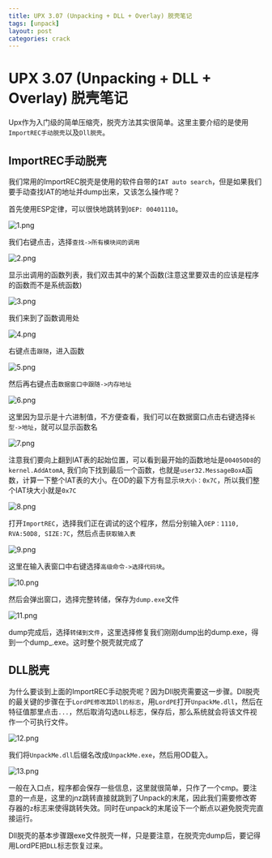 ```yaml
---
title: UPX 3.07 (Unpacking + DLL + Overlay) 脱壳笔记
tags: [unpack]
layout: post
categories: crack
---
```


# UPX 3.07 (Unpacking + DLL + Overlay) 脱壳笔记

Upx作为入门级的简单压缩壳，脱壳方法其实很简单。这里主要介绍的是使用`ImportREC手动脱壳`以及`Dll脱壳`。

## ImportREC手动脱壳

我们常用的ImportREC脱壳是使用的软件自带的`IAT auto search`，但是如果我们要手动查找IAT的地址并dump出来，又该怎么操作呢？

首先使用ESP定律，可以很快地跳转到`OEP: 00401110`。

![1.png](http://od7mpc53s.bkt.clouddn.com/upx-dll-unpack-1.png)

我们右键点击，选择`查找->所有模块间的调用`

![2.png](http://od7mpc53s.bkt.clouddn.com/upx-dll-unpack-2.png)

显示出调用的函数列表，我们双击其中的某个函数(注意这里要双击的应该是程序的函数而不是系统函数)

![3.png](http://od7mpc53s.bkt.clouddn.com/upx-dll-unpack-3.png)

我们来到了函数调用处

![4.png](http://od7mpc53s.bkt.clouddn.com/upx-dll-unpack-4.png)

右键点击`跟随`，进入函数

![5.png](http://od7mpc53s.bkt.clouddn.com/upx-dll-unpack-5.png)

然后再右键点击`数据窗口中跟随->内存地址`

![6.png](http://od7mpc53s.bkt.clouddn.com/upx-dll-unpack-6.png)

这里因为显示是十六进制值，不方便查看，我们可以在数据窗口点击右键选择`长型->地址`，就可以显示函数名

![7.png](http://od7mpc53s.bkt.clouddn.com/upx-dll-unpack-7.png)

注意我们要向上翻到IAT表的起始位置，可以看到最开始的函数地址是`004050D8`的`kernel.AddAtomA`, 我们向下找到最后一个函数，也就是`user32.MessageBoxA`函数，计算一下整个IAT表的大小。在OD的最下方有显示`块大小：0x7C`，所以我们整个IAT块大小就是`0x7C`

![8.png](http://od7mpc53s.bkt.clouddn.com/upx-dll-unpack-8.png)

打开`ImportREC`，选择我们正在调试的这个程序，然后分别输入`OEP：1110, RVA:50D8, SIZE:7C`，然后点击`获取输入表`

![9.png](http://od7mpc53s.bkt.clouddn.com/upx-dll-unpack-9.png)

这里在输入表窗口中右键选择`高级命令->选择代码块`。

![10.png](http://od7mpc53s.bkt.clouddn.com/upx-dll-unpack-10.png)

然后会弹出窗口，选择完整转储，保存为`dump.exe`文件

![11.png](http://od7mpc53s.bkt.clouddn.com/upx-dll-unpack-11.png)

dump完成后，选择`转储到文件`，这里选择修复我们刚刚dump出的dump.exe，得到一个dump_.exe。这时整个脱壳就完成了

## DLL脱壳

为什么要谈到上面的ImportREC手动脱壳呢？因为Dll脱壳需要这一步骤。Dll脱壳的最关键的步骤在于`LordPE修改其Dll的标志`，用`LordPE`打开`UnpackMe.dll`，然后在特征值那里点击`...`，然后取消勾选`DLL`标志，保存后，那么系统就会将该文件视作一个可执行文件。

![12.png](http://od7mpc53s.bkt.clouddn.com/upx-dll-unpack-12.png)

我们将`UnpackMe.dll`后缀名改成`UnpackMe.exe`，然后用OD载入。

![13.png](http://od7mpc53s.bkt.clouddn.com/upx-dll-unpack-13.png)

一般在入口点，程序都会保存一些信息，这里就很简单，只作了一个cmp。要注意的一点是，这里的jnz跳转直接就跳到了Unpack的末尾，因此我们需要修改寄存器的`z`标志来使得跳转失效。同时在unpack的末尾设下一个断点以避免脱壳完直接运行。

Dll脱壳的基本步骤跟exe文件脱壳一样，只是要注意，在脱壳完dump后，要记得用LordPE把`DLL`标志恢复过来。